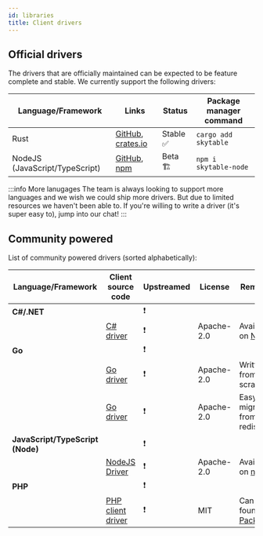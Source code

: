 ```yaml
---
id: libraries
title: Client drivers
---
```



## Official drivers

The drivers that are officially maintained can be expected to be feature complete and stable. We currently support the following drivers:

| Language/Framework             | Links                                                                                               | Status   | Package manager command |
| ------------------------------ | --------------------------------------------------------------------------------------------------- | -------- | ----------------------- |
| Rust                           | [GitHub](https://github.com/skytable/client-rust), [crates.io](https://crates.io/crates/skytable)   | Stable ✅ | `cargo add skytable`    |
| NodeJS (JavaScript/TypeScript) | [GitHub](https://github.com/skytable/client-nodejs), [npm](https://npmjs.com/package/skytable-node) | Beta 🏗   | `npm i skytable-node`   |

:::info More lanugages
The team is always looking to support more languages and we wish we could ship more drivers. But due to limited
resources we haven't been able to. If you're willing to write a driver (it's super easy to), jump into our chat!
:::

## Community powered

List of community powered drivers (sorted alphabetically):

| Language/Framework               | Client source code                                            | Upstreamed | License    | Remarks                                                                           |
| -------------------------------- | ------------------------------------------------------------- | ---------- | ---------- | --------------------------------------------------------------------------------- |
| **C#/.NET**                      |                                                               | ❗          |            |                                                                                   |
|                                  | [C# driver](https://github.com/martinmolin/skytable-dotnet)   | ❗          | Apache-2.0 | Available on [NuGet](https://www.nuget.org/packages/Skytable.Client)              |
| **Go**                           |                                                               | ❗          |            |                                                                                   |
|                                  | [Go driver](https://github.com/No3371/go-skytable)            | ❗          | Apache-2.0 | Written from scratch                                                              |
|                                  | [Go driver](https://github.com/satvik007/skytable-go)         | ❗          | Apache-2.0 | Easy for migration from go-redis                                                  |
| **JavaScript/TypeScript (Node)** |                                                               | ❗          |            |                                                                                   |
|                                  | [NodeJS Driver](https://github.com/zhangyuannie/skytable.js)  | ❗          | Apache-2.0 | Available on [npm](https://www.npmjs.com/package/skytable.js)                     |
| **PHP**                          |                                                               | ❗          |            |                                                                                   |
|                                  | [PHP client driver](https://github.com/hkulekci/skytable-php) | ❗          | MIT        | Can be found on [Packagist](https://packagist.org/packages/hkulekci/skytable-php) |
